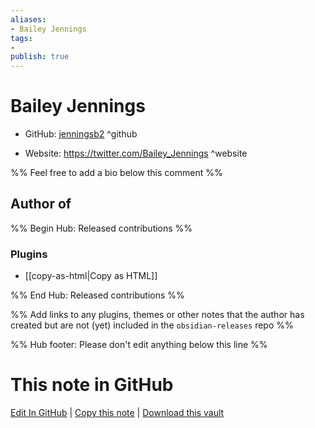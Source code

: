 ```yaml
---
aliases:
- Bailey Jennings
tags:
- 
publish: true
---
```


# Bailey Jennings

- GitHub: [jenningsb2](https://github.com/jenningsb2/) ^github
<!-- - Discord: `@` ^discord-->
- Website: <https://twitter.com/Bailey_Jennings> ^website
<!-- - [[Publish sites|Publish site]]: ^publish-->

%% Feel free to add a bio below this comment %%


## Author of

%% Begin Hub: Released contributions %%
### Plugins
- [[copy-as-html|Copy as HTML]]

%% End Hub: Released contributions %%

%% Add links to any plugins, themes or other notes that the author has created but are not (yet) included in the `obsidian-releases` repo %%

<!--
### Unlisted plugins
-->

<!--
### Others

- 
-->

<!--
## Sponsor this author

- [[GitHub sponsors]]: [Sponsor @jenningsb2 on GitHub Sponsors](https://github.com/sponsors/jenningsb2) ^github-sponsor
- [[Buy me a coffee]]: ^buy-me-a-coffee
- [[PayPal]]: ^paypal
- [[Patreon]]: ^patreon

-->

<!--
## Follow this author

- [[YouTube Channels|On YouTube]]: ^youtube
- Twitter: ^twitter
- ...
-->

%% Hub footer: Please don't edit anything below this line %%

# This note in GitHub

<span class="git-footer">[Edit In GitHub](https://github.dev/obsidian-community/obsidian-hub/blob/main/01%20-%20Community/People/jenningsb2.md "git-hub-edit-note") | [Copy this note](https://raw.githubusercontent.com/obsidian-community/obsidian-hub/main/01%20-%20Community/People/jenningsb2.md "git-hub-copy-note") | [Download this vault](https://github.com/obsidian-community/obsidian-hub/archive/refs/heads/main.zip "git-hub-download-vault") </span>
